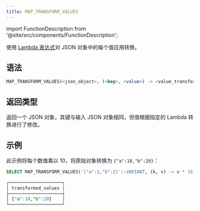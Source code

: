 ```yaml
---
title: MAP_TRANSFORM_VALUES
---
```

import FunctionDescription from '@site/src/components/FunctionDescription';

<FunctionDescription description="引入或更新于：v1.2.762"/>

使用 [Lambda 表达式](/sql/stored-procedure-scripting/#lambda-expressions)对 JSON 对象中的每个值应用转换。

## 语法

```sql
MAP_TRANSFORM_VALUES(<json_object>, (<key>, <value>) -> <value_transformation>)
```

## 返回类型

返回一个 JSON 对象，其键与输入 JSON 对象相同，但值根据指定的 Lambda 转换进行了修改。

## 示例

此示例将每个数值乘以 10，将原始对象转换为 `{"a":10,"b":20}`：

```sql
SELECT MAP_TRANSFORM_VALUES('{"a":1,"b":2}'::VARIANT, (k, v) -> v * 10) AS transformed_values;

┌────────────────────┐
│ transformed_values │
├────────────────────┤
│ {"a":10,"b":20}    │
└────────────────────┘
```